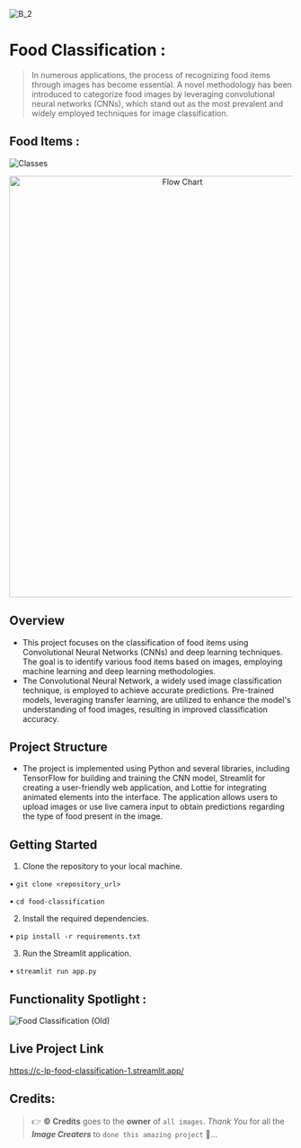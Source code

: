 ![B_2](https://github.com/C-Logesh-Perumal-29/C_L_P_Food_Classification_/assets/125385633/fc276fa7-5caa-463a-ba3a-0af3a86b316f)

# Food Classification : 

> In numerous applications, the process of recognizing food items through images has become essential. A novel methodology has been introduced to categorize food images by leveraging convolutional neural networks (CNNs), which stand out as the most prevalent and widely employed techniques for image classification.

## Food Items :

<img alt = "Classes" src = "https://github.com/C-Logesh-Perumal-29/C_L_P_Food_Classification_/assets/125385633/ee806e9f-0b5d-440d-bb1f-bb4e4aeae758 ">

<br />

<p align="center">
<img height = "750" width = "600" alt = "Flow Chart" src = "https://github.com/C-Logesh-Perumal-29/C_L_P_Food_Classification_/assets/125385633/16a53956-0079-48ef-bc33-07b41eaaaaa4">
</p>

## Overview

   - This project focuses on the classification of food items using Convolutional Neural Networks (CNNs) and deep learning techniques. The goal is to identify various food items based on images, employing machine learning and deep learning methodologies.
   - The Convolutional Neural Network, a widely used image classification technique, is employed to achieve accurate predictions. Pre-trained models, leveraging transfer learning, are utilized to enhance the model's understanding of food images, resulting in improved classification accuracy.

## Project Structure

  - The project is implemented using Python and several libraries, including TensorFlow for building and training the CNN model, Streamlit for creating a user-friendly web application, and Lottie for integrating animated elements into the interface. The application allows users to upload images or use live camera input to obtain predictions regarding the type of food present in the image.

## Getting Started

1. Clone the repository to your local machine.

• `git clone <repository_url>`

• `cd food-classification`

2. Install the required dependencies.

• `pip install -r requirements.txt`

3. Run the Streamlit application.

• `streamlit run app.py`

## Functionality Spotlight :
  ![Food Classification (Old)](https://github.com/C-Logesh-Perumal-29/C_L_P_Food_Classification_/assets/125385633/9a2f254f-f30d-40f2-a02f-024a5f1eb6ab)

## Live Project Link
  https://c-lp-food-classification-1.streamlit.app/

## Credits:
  > 👉 **©️ Credits** goes to the **owner** of `all images`. _Thank You_ for all the _**Image Creaters**_ to `done this amazing project` 🤝...
